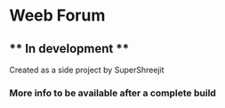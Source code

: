 # Weeb Forum

## ** In development **

Created as a side project by SuperShreejit

### More info to be available after a complete build